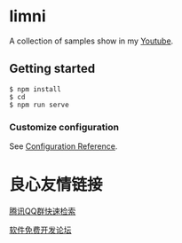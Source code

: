 # limni

A collection of samples show in my [Youtube](https://www.youtube.com/channel/UCMZcg3titeO2OWU-afSzzdQ).

## Getting started
```
$ npm install
$ cd  
$ npm run serve
```

### Customize configuration
See [Configuration Reference](https://cli.vuejs.org/config/).


 # 良心友情链接

[腾讯QQ群快速检索](http://u.720life.cn/s/8cf73f7c)

[软件免费开发论坛](http://u.720life.cn/s/bbb01dc0)